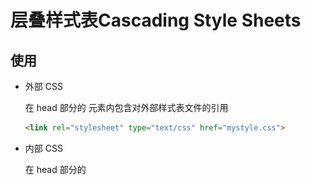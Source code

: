 # 层叠样式表Cascading Style Sheets



## 使用

- 外部 CSS

  在 head 部分的 <link> 元素内包含对外部样式表文件的引用

  ```html
  <link rel="stylesheet" type="text/css" href="mystyle.css">
  ```

- 内部 CSS

  在 head 部分的 <style> 元素中进行定义

- 行内 CSS

  也称内联样式，在相关单个元素应用唯一的样式，具有最高优先级。



## --------




## 语法:选择器+声明块(属性+值)

CSS 规则集（rule-set）由选择器和声明块组成：

![image-20241202192814436](image-20241202192814436.png)





## 选择器Selector

- 简单选择器（根据元素名称 、id 、类来选取元素）
- [组合器选择器](https://www.w3school.com.cn/css/css_combinators.asp)（根据它们之间的特定关系来选取元素）
- [伪类选择器](https://www.w3school.com.cn/css/css_pseudo_classes.asp)（根据特定状态选取元素）
- [伪元素选择器](https://www.w3school.com.cn/css/css_pseudo_elements.asp)（选取元素的一部分并设置其样式）
- [属性选择器](https://www.w3school.com.cn/css/css_attribute_selectors.asp)（根据属性或属性值来选取元素）



### 简单选择器

![image-20241202193705757](image-20241202193705757.png)

```html
<!DOCTYPE html>
<html>
    <head>
        <style>
            p.center {
              text-align: center;
              color: red;
            }
            p.large {
              font-size: 300%;
            }
        </style>
    </head>
    <body>
        <h1 class="center">这个标题不受影响</h1>
        <p class="center">本段将是红色并居中对齐。(指定只有特定的 HTML 元素会受类的影响)</p>
        <p class="center large">本段将是红色、居中对齐，并使用大字体。(引用多个类)</p> 
    </body>
</html>
```

### 组合器选择器

![image-20241202194517511](image-20241202194517511.png)

```html
<!DOCTYPE html>
<html>
    <head>
        <style>
            div > p {
              background-color: yellow;
            }
            
        </style>
    </head>
    <body>
        <h1>子选择器</h1>
        <p>子选择器 (>) 选择属于指定元素子元素的所有元素。</p>
        <div>
          <p>div 中的段落 1。</p>
          <p>div 中的段落 2。</p>
          <section><p>div 中的段落 3。</p></section> <!-- 非子但属后代 -->
          <p>div 中的段落 4。</p>
        </div>
        <p>段落 5。不在 div 中。</p>
        <p>段落 6。不在 div 中。</p>
    </body>
</html>
```

### 伪类选择器

伪类用于定义元素的特殊**状态**

```html
<style>
    selector:pseudo-class {
      property: value;
    }

    <!-- 所有p的首个i -->
    p i:first-child {
      color: blue;
    } 

    <!-- 首个p的所有i -->
    p:first-child i {
      color: blue;
    } 
</style>
```

### 伪元素选择器

伪元素用于设置元素**指定部分**的样式

```html
<style>
    selector::pseudo-element {
      property: value;
    }
</style>
```

[所有 CSS 伪类与伪元素](https://www.w3school.com.cn/css/css_pseudo_classes.asp)

### 属性选择器

```html
<style>
    element[attribute] {
      property: value;
    }
    [attribute...] {
      property: value;
    }
</style>
```

![image-20241202202005365](image-20241202202005365.png)





## 属性Attribute

### 背景Background

- background-color
- background-image: url(...)
  - `background-size`：.../ contain(宽度和高度<=内容区域)/ cover(宽度和高度>=内容区域)	指定背景图像的大小
  - `background-origin`: padding-box/ content-box/ border-box 指定**背景图像**的位置
  - `background-clip`: padding-box/ content-box/ border-box 指定**背景**的**绘制**区域
- background-repeat: repeat-x/ repeat-y/ no-repeat/ ...;      某些图像应只适合水平或垂直方向上重复
- background-attachment: scroll/ fixed/ inherit/ ...;      指定背景图像是应该滚动还是固定的
- background-position: right top;
- ...
- **简写属性**  background: #ffffff url("tree.png") no-repeat right top;
- **多重背景**  用逗号隔开，图像会彼此堆叠，前面的设置最靠近观看者



### 边框Border

- border-style: dotted solid double dashed

- border-width: px pt em cm   （**pixels/16=em**）

- border-color

- **单独设置**  

  - border-bottom...
  - border-bottom-color...

- **简写属性**  border

  *上右下左*

- border-radius: 5px   设置圆角

- border-image     设置图像用作围绕元素的边框

  - `border-image-source`
  - `border-image-slice`
  - `border-image-width`
  - `border-image-outset`
  - `border-image-repeat`



### 外边距Margin

在任何定义的边框之外

**简写属性**  margin

**单独设置**  margin-bottom...

- auto - 浏览器来计算外边距
- *length* - 以 px、pt、cm 等单位指定外边距
- % - 指定以包含元素宽度的百分比计的外边距
- inherit - 指定应从父元素继承外边距



**外边距合并**：当两个垂直外边距相遇时，它们将形成一个外边距。合并后的外边距的高度等于两个发生合并的外边距的高度中的较大者。

- 当一个元素出现在另一个元素上面时，第一个元素的下外边距与第二个元素的上外边距会发生合并。
- 当一个元素包含在另一个元素中时（假设没有内边距或边框把外边距分隔开），它们的上 和/或 下外边距也会发生合并。
- 有一个空元素，它有外边距，但是没有边框或填充。在这种情况下，上外边距与下外边距就碰到了一起，它们会发生合并。

**水平居中对齐元素**    margin: auto;



### 内边距Padding

*类似margin*



### 高度height 宽度width

height 和 width 属性设置的是**内容区域**（元素内边距、边框以及外边距内的区域）的高度或宽度，不包括内边距、边框或外边距。

`height` 和 `width` 属性可设置如下值：

- `auto` - 默认。浏览器计算高度和宽度。
- `*length*` - 以 px、cm 等定义高度/宽度。
- `%` - 以包含块的百分比定义高度/宽度。
- `initial` - 将高度/宽度设置为默认值。
- `inherit` - 从其父值继承高度/宽度。

`max-width/ ...: ` 可以改善浏览器对小窗口的处理





### 盒(框)模型Box Model

所有 HTML 元素都可以视为方框

![image-20241202234447635](image-20241202234447635.png)

`width` 属性指定元素内容区域的宽度。内容区域是元素（盒模型）的内边距、边框和外边距内的部分。如果元素拥有指定的宽度，则添加到该元素的内边距会添加到元素的总宽度中。

#### box-sizing

```css
<div> 元素的宽度为 300px。但<div> 元素的实际宽度将是 350px（300px + 左内边距 25px + 右内边距 25px + 边框 0px）
div {
  width: 300px;
  padding: 25px;
}

若要将宽度保持为 300px，无论填充量如何，那么您可以使用 box-sizing 属性。这将导致元素保持其宽度。如果增加内边距，则可用的内容空间会减少。
div {
  width: 300px;
  padding: 25px;
  box-sizing: border-box;
}
```





### 轮廓Outline

与边框不同之处在于：轮廓是在元素边框之外绘制的，并且可能与其他内容重叠。同样，轮廓也不是元素尺寸的一部分；元素的总宽度和高度不受轮廓线宽度的影响。

- `outline-style`
  - `dotted` - 定义点状的轮廓。
  - `dashed` - 定义虚线的轮廓。
  - `solid` - 定义实线的轮廓。
  - `double` - 定义双线的轮廓。
  - `groove` - 定义 3D 凹槽轮廓。
  - `ridge` - 定义 3D 凸槽轮廓。
  - `inset` - 定义 3D 凹边轮廓。
  - `outset` - 定义 3D 凸边轮廓。
  - `none` - 定义无轮廓。
  - `hidden` - 定义隐藏的轮廓。
- `outline-color`
  - invert - 执行颜色反转（确保轮廓可见，无论是什么颜色背景）
  - ...
- `outline-width`
  - thin（通常为 1px）
  - medium（通常为 3px）
  - thick （通常为 5px）
  - 特定尺寸（以 px、pt、cm、em 计）
- **简写属性**    `outline`:`outline-width``outline-style`（必需）`outline-color`
- `outline-offset`属性在轮廓与元素的边缘边框之间添加空间



### Style

```css
style="attr:value; attr:value; ..."
```

[改变光标](https://www.w3school.com.cn/tiy/t.asp?f=css_cursor)    `style="cursor:..."`



### Display/Visibility 

#### display

不会占用空间

- none/ block/ inline
- inline-block   允许在元素上设置宽度和高度，将保留上下外边距/内边距, 但不换行

#### visibility

hidden、 visible;    占用空间



### 位置

#### 定位 position

- static

- relative    设置相对定位的元素的 top、right、bottom 和 left 属性将导致其偏离其正常位置进行调整

- fixed    相对于视口定位的top、right、bottom 和 left 属性，即使滚动页面也始终位于同一位置

- absolute    相对于最近的定位祖先(非static)元素top、right、bottom 和 left 属性进行定位（而不是相对于视口定位fixed）

- sticky    根据滚动位置在相对（`relative`）和固定（`fixed`）之间切换。起先它会被相对定位，直到在视口中遇到给定的偏移位置为止 - 然后将其“粘贴”在适当的位置（比如 position:fixed）

```
  position: sticky;
  top: 0;
```

  

#### 重叠元素 z-index

较高堆叠顺序的元素始终位于具有较低堆叠顺序的元素之前

#### 剪裁 clip

剪裁绝对定位的元素	clip: rect(0px,60px,200px,0px)

#### 边界偏移bottom/ top/ left/ right


#### 浮动float

- left - 元素浮动到其容器的左侧
- right - 元素浮动在其容器的右侧
- none - 元素不会浮动（将显示在文本中刚出现的位置）。默认值。
- inherit - 元素继承其父级的 float 值

#### 清除浮动clear

- none - 允许两侧都有浮动元素。默认值
- left - 左侧不允许浮动元素
- right- 右侧不允许浮动元素
- both - 左侧或右侧均不允许浮动元素
- inherit - 元素继承其父级的 clear 值

如果一个元素比包含它的元素(clearfix)高，并且它是浮动的，它将“溢出”到其容器之外, 解决：

```css
.clearfix {
  overflow: auto;
}

.clearfix::after {
  content: "";
  clear: both;
  display: table;
}
```



### 不透明度Opacity

取值范围为 0.0-1.0	值越低，越透明

使用 opacity 属性为元素背景添加透明度时，其所有子元素也将变为透明



### 溢出Overflow

- `visible` - (默认)溢出没有被剪裁 内容在元素框外渲染
- `hidden` - 溢出被剪裁 其余内容将不可见
- `scroll` - 溢出被剪裁 **添加滚动条**以查看其余内容
- `auto` - 与 `scroll` 类似，但仅在必要时添加滚动条



### 阴影Shadow

- `text-shadow`: h-shadow v-shadow blur color;
- `box-shadow`: h-shadow v-shadow blur spread color inset;



### 转换transforms

#### 2D转换

- `translate()`从其当前位置移动元素（根据为 X 轴和 Y 轴指定的参数）

- `rotate()`根据给定的角度顺时针或逆时针旋转元素

- `scale()`增加或减少元素的大小（根据给定的宽度和高度参数）

- `scaleX()`

- `scaleY()`

- `skew()`使元素沿 X 和 Y 轴倾斜给定角度

- `skewX()`

- `skewY()`

- `matrix()`把所有 2D 变换方法组合为一个

  ```css
  /*从其当前位置向右移动 50 个像素，并向下移动 100 个像素*/
  transform: translate(50px, 100px);
  /*顺时针旋转 20 度*/
  transform: rotate(20deg);
  /*增大为其原始宽度的两倍和其原始高度的三倍*/
  transform: scale(2, 3)
  /*沿 X 轴倾斜 20 度，同时沿 Y 轴倾斜 10 度*/
  transform: skew(20deg, 10deg);
  
  transform: matrix(scaleX(),skewY(),skewX(),scaleY(),translateX(),translateY())
  ```



#### 3D转换

- `rotateX()使元素绕其 X 轴旋转给定角度`
- `rotateY()`
- `rotateZ()`

![image-20241205234603301](image-20241205234603301.png)



`transform-style `

规定如何在 3D 空间中呈现被嵌套的元素	flat~子元素将不保留其 3D 位置	preserve-3d~子元素将保留其 3D 位置



### 过渡Transition

- `transition`

```css
div {
  width: 100px;
  height: 100px;
  background: red;
  transition: width 2s, height 2s, transform 2s;	/* transition-duration  transition-property */
}

div:hover {
  width: 300px;
  height: 300px;
  transform: rotate(180deg);
}
```

- `transition-duration`

- `transition-property`

- `transition-delay`    规定过渡效果的延迟（以秒计）

  ```css
  div {
    transition-delay: 1s;
  }
  ```

- `transition-timing-function`    规定过渡效果的速度曲线

  - `ease` - 规定过渡效果，先缓慢地开始，然后加速，然后缓慢地结束（默认）
  - `linear` - 规定从开始到结束具有相同速度的过渡效果
  - `ease-in` -规定缓慢开始的过渡效果
  - `ease-out` - 规定缓慢结束的过渡效果
  - `ease-in-out` - 规定开始和结束较慢的过渡效果
  - `cubic-bezier(n,n,n,n)` - 允许您在三次贝塞尔函数中定义自己的值



### 动画Animation

- `@keyframes`
- `animation-name`
- `animation-duration`
- `animation-delay`
- `animation-iteration-count`
- `animation-direction` (需要animation-iteration-count)
  - `normal` - 动画正常播放（向前）。默认值
  - `reverse` - 动画以反方向播放（向后）
  - `alternate` - 动画先向前播放，然后向后
  - `alternate-reverse` - 动画先向后播放，然后向前
- `animation-timing-function`
- `animation-fill-mode`
  - `none` - 默认值。动画在执行之前或之后不会对元素应用任何样式。
  - `forwards` - 元素将保留由最后一个关键帧设置的样式值（依赖 animation-direction 和 animation-iteration-count）。
  - `backwards` - 元素将获取由第一个关键帧设置的样式值（取决于 animation-direction），并在动画延迟期间保留该值。
  - `both` - 动画会同时遵循向前和向后的规则，从而在两个方向上扩展动画属性。
- `animation`


  ```css
  /* 动画代码 */
  @keyframes example {
    0%   {background-color:red; left:0px; top:0px;}
    25%  {background-color:yellow; left:200px; top:0px;}
    50%  {background-color:blue; left:200px; top:200px;}
    75%  {background-color:green; left:0px; top:200px;}
    100% {background-color:red; left:0px; top:0px;}
  }
  
  /* 应用动画的元素 */
  div {
    width: 100px;
    height: 100px;
    position: relative;
    background-color: red;
    animation-name: example;
    animation-duration: 4s;
    animation-iteration-count: infinite;
  }
  ```



###  object-fit 

告诉内容以不同的方式填充容器。比如“保留长宽比”或者“展开并占用尽可能多的空间”

- `fill` - 默认值。调整替换后的内容大小，以填充元素的内容框。如有必要，将拉伸或挤压物体以适应该对象。
- `contain` - 缩放替换后的内容以保持其纵横比，同时将其放入元素的内容框。
- `cover` - 调整替换内容的大小，以在填充元素的整个内容框时保持其长宽比。该对象将被裁剪以适应。
- `none` - 不对替换的内容调整大小。
- `scale-down` - 调整内容大小就像没有指定内容或包含内容一样（将导致较小的具体对象尺寸）



### 多列

- `column-count`属性规定元素应被划分的列数

- `column-gap`属性规定列之间的间隔

- `column-rule-style`属性规定列之间的规则(分割符)样式

- `column-rule-width`属性规定列之间的规则(分割符)宽度

- `column-rule-color`属性规定列之间的规则的颜色

- `column-rule`属性规定元素应跨越多少列

- `column-span`
   ```css
  /*规定了<h2> 元素应跨所有列*/
  h2 {
    column-span: all;
  }
  ```


- `column-width`属性为列指定建议的最佳宽度
- `columns`    用于设置 column-width 和 column-count 的简写属性










## --------



## 元素Element

元素里的**特别属性**



### 文本Text

<>...<>

![image-20241203001251899](image-20241203001251899.png)

##### 文字溢出text-overflow

规定应如何向用户呈现未显示的溢出内容	clip/ ellipsis

##### 字换行word-wrap

允许长单词被打断并换行到下一行 break-word

##### 换行规则word-break

连字符处打断 keep-all 	任何字符处打断 break-all

##### writing-mode

规定文本行是水平放置还是垂直放置	horizontal-tb/ vertical-rl /vertical-lr(left right)





### 字体Font

![image-20241203001734087](image-20241203001734087.png)



### 链接Link

四种链接状态分别是：

- `a:link` - 正常的，未访问的链接
- `a:visited` - 用户访问过的链接
- `a:hover` - 用户将鼠标悬停在链接上时
- `a:active` - 链接被点击时

hover 必须 link 和 visited 之后；active 必须在 hover 之后



### 列表List

- `list-style-type=none/circle/...` 属性指定列表项标记的类型
- `list-style-image` 属性将图像指定为列表项标记
- `list-style-position=inside/outside` 属性指定列表项标记（项目符号）的位置
- **简写属性**   list-style



### 表格Table

- `border-collapse` 属性设置是否将表格边框折叠为单一边框
- border-spacing 属性设置相邻单元格的边框间的距离（仅用于`border-collapse=separate`）
- empty-cells: show|hide|initial|inherit属性设置是否显示表格中的空单元格（仅用于`border-collapse=separate`）
- **响应式表格**:在 <table> 元素周围添加带有 `overflow-x:auto` 的容器元素（例如 <div>）
- caption{caption-side: top|bottom|initial|inherit;}设置表格标题的位置
- tableLayout: auto|fixed|initial|inherit; 属性用来显示表格单元格、行、列的算法规则



### 图片picture

```html
<picture>
  <source srcset="img_smallflower.jpg" media="(max-width: 400px)">
  <source srcset="img_flowers.jpg">
  <img src="img_flowers.jpg" alt="Flowers">
</picture>
```



## --------



### 计数器counter

- `counter-reset` - 创建或重置计数器
- `counter-increment` - 递增计数器值
- `content` - 插入生成的内容
- `counter()` 或 `counters()` 函数 - 将计数器的值添加到元素

```css
body {
  counter-reset: section;
}

h1 {
  counter-reset: subsection;
}

h1::before {
  counter-increment: section;
  content: "Section " counter(section) ". ";
}

h2::before {
  counter-increment: subsection;
  content: counter(section) "." counter(subsection) " ";
}
```



### 渐变gradient

- *线性渐变*（向下/向上/向左/向右/对角线）

  ```css
  background-image: [repeating-]linear-gradient(direction/angle, color-stop1, color-stop2, ...);
  /*
  direction~to bottom right/...
  angle~-90deg
  */
  ```

- *径向渐变*（由其中心定义）

  ```css
  background-image: [repeating-]radial-gradient(shape size at position, start-color, ..., last-color);
  /*
  shape~circle/ellipse
  size~closest-side/farthest-side/closest-corner/farthest-corner
  */
  ```

  

### 变量var

全局变量可以在整个文档中进行访问/使用，而局部变量只能在声明它的选择器内部使用。

如需创建具有全局作用域的变量，请在 :root 选择器中声明它。 :root 选择器匹配文档的根元素。

如需创建具有局部作用域的变量，请在将要使用它的选择器中声明它。

局部的变量会覆盖全局

```css
:root {
  --blue: #6495ed;
  --white: #faf0e6;
}

body { background-color: var(--blue); }

h2 { border-bottom: 2px solid var(--blue); }

.container {
  color: var(--blue);
  background-color: var(--white);
  padding: 15px;
}

button {
  background-color: var(--white);
  color: var(--blue);
  border: 1px solid var(--blue);
  padding: 5px;
}
```



## --------

## 响应式网页设计



### 媒体查询@media

```css
@media not|only mediatype and (expressions=mediafeature) and|,|or|not mediafeature) {
  CSS-Code;
}
```

**mediatype**

| all    | 用于所有媒体类型设备。                   |
| ------ | ---------------------------------------- |
| print  | 用于打印机。                             |
| screen | 用于计算机屏幕、平板电脑、智能手机等等。 |
| speech | 用于大声“读出”页面的屏幕阅读器。         |

**expressions=mediafeature**

`orientation: landscape`	横屏（仅在浏览器窗口的宽度大于其高度时才适用）

有关所有媒体类型和特性/表达式的完整概述，请在 [CSS 参考手册中参阅 @media 规则](https://www.w3school.com.cn/cssref/pr_mediaquery.asp)。





### 构建响应式视图

```html
<meta name="viewport" content="width=device-width, initial-scale=1.0">

<style>
* {
  box-sizing: border-box;
}

/* 针对手机： */
[class*="col-"] {
  width: 100%;
}

@media only screen and (min-width: 600px) {
  /* 针对平板电脑： */
  .col-s-1 {width: 8.33%;}
  .col-s-2 {width: 16.66%;}
  .col-s-3 {width: 25%;}
  .col-s-4 {width: 33.33%;}
  .col-s-5 {width: 41.66%;}
  .col-s-6 {width: 50%;}
  .col-s-7 {width: 58.33%;}
  .col-s-8 {width: 66.66%;}
  .col-s-9 {width: 75%;}
  .col-s-10 {width: 83.33%;}
  .col-s-11 {width: 91.66%;}
  .col-s-12 {width: 100%;}
}

@media only screen and (min-width: 768px) {
  /* 针对桌面： */
  .col-1 {width: 8.33%;}
  .col-2 {width: 16.66%;}
  .col-3 {width: 25%;}
  .col-4 {width: 33.33%;}
  .col-5 {width: 41.66%;}
  .col-6 {width: 50%;}
  .col-7 {width: 58.33%;}
  .col-8 {width: 66.66%;}
  .col-9 {width: 75%;}
  .col-10 {width: 83.33%;}
  .col-11 {width: 91.66%;}
  .col-12 {width: 100%;}
}
</style>
<body>
  <div class="col-3 col-s-3 menu">

  <div class="col-6 col-s-9">

  <div class="col-3 col-s-12">
</body>
```






## --------



## 网站布局



### 弹性盒子Flexbox  一维布局

#### 父元素（容器）

`.flex-container {display:flex;}`

flex 容器属性(与display=flex并列)：

- `flex-direction:column/ column-reverse/ row/ ...`定义容器要在哪个方向上堆叠 flex 项目（主轴方向）
- `flex-wrap:wrap/ nowrap/ wrap-reverse`是否应该对 flex 项目换行
- `flex-flow`用于同时设置 flex-direction 和 flex-wrap 属性的简写属性
- `justify-content:center/ flex-start/ flex-end/ space-around/space-between`用于水平对齐 flex 项目
- `align-items:center/ flex-start/ flex-end/ stretch/ baseline `用于垂直对齐 flex 项目
- `align-content`用于垂直对齐 多行flex 项目

#### 子元素（项目）

- `order`
- `flex-grow`规定某个 flex 项目相对于其余 flex 项目将增长多少
- `flex-shrink`规定某个 flex 项目相对于其余 flex 项目将收缩多少
- `flex-basis`规定 flex 项目的初始长度
- `flex`  flex-grow、flex-shrink 和 flex-basis 属性的简写属性
- `align-self` flex-grow、flex-shrink 和 flex-basis 属性的简写属性, 将覆盖容器的 align-items 属性所设置的默认对齐方式



### 网格Grid 二维布局

#### 父元素（容器）

`.grid-container {display: grid/ inline-grid;}`

**网格间隙**

- `grid-column-gap`
- `grid-row-gap`
- `grid-gap`

**网格行**

![image-20241207124738535](image-20241207124738535.png)



`grid-template-columns|rows`定义网格布局中的列数，并可定义每列的宽度

```css
/*生成包含四列的网格*/
.grid-container {
  display: grid;
  grid-template-columns: auto auto auto auto;
}
```



#### 子元素（项目）

`grid-column` 属性定义将项目放置在哪一列上

```css
/*把网格项目放在列线 1，并在列线 3 结束它*/
.item {
  grid-column-start: 1;
  grid-column-end: 5;
}

grid-column: 1 / 5;
grid-column: 1 / span 4;
```

`grid-area` 属性可以用作 `grid-row-start、grid-column-start、grid-row-end 和 grid-column-end` 属性的简写属性。

```css
/*从 row-line 2 和 column-line 1 开始，并跨越 2 行和 3 列*/
.item {
  grid-area: 2 / 1 / span 2 / span 3;
}

grid-area: 2 / 1 / 4 / 4;
```

`grid-area` 属性也可以用于为网格项目分配名称。

可以通过网格容器的 `grid-template-areas` 属性来引用命名的网格项目。

```css
/*item1 的名称是 "myArea"，并跨越五列网格布局中的所有五列*/
.item1 {
  grid-area: myArea;
}
.grid-container {
  grid-template-areas: 'myArea myArea myArea myArea myArea';
}
```

每行由撇号`' '`定义。每行中的列都在撇号内定义，并以空格分隔。句号`.`表示没有名称的网格项目。

```css
/*使 "item1" 跨越两列和两行*/
.grid-container {
  grid-template-areas: 'myArea myArea . . .' 'myArea myArea . . .';
} 
```



```css
.item1 { grid-area: header; }
.item2 { grid-area: menu; }
.item3 { grid-area: main; }
.item4 { grid-area: right; }
.item5 { grid-area: footer; }

.grid-container {
  grid-template-areas:
    'header header header header header header'
    'menu main main main right right'
    'menu footer footer footer footer footer';
} 
```




## --------

## 示例

```html
<!DOCTYPE html>
<html>
<head>
<style>
* {
  box-sizing: border-box;
}

body {
  font-family: Arial;
  padding: 10px;
  background: #f1f1f1;
}

/* 页眉/Blog 标题 */
.header {
  padding: 30px;
  text-align: center;
  background: white;
}

.header h1 {
  font-size: 50px;
}

/* 设置上导航栏的样式 */
.topnav {
  overflow: hidden;
  background-color: #333;
}

/* 设置 topnav 链接的样式 */
.topnav a {
  float: left;
  display: block;
  color: #f2f2f2;
  text-align: center;
  padding: 14px 16px;
  text-decoration: none;
}

/* 改变鼠标悬停时的颜色 */
.topnav a:hover {
  background-color: #ddd;
  color: black;
}

/* 创建两个不相等的彼此并排的浮动列 */
/* 左列 */
.leftcolumn {   
  float: left;
  width: 75%;
}

/* 右列 */
.rightcolumn {
  float: left;
  width: 25%;
  background-color: #f1f1f1;
  padding-left: 20px;
}

/* 伪图像 */
.fakeimg {
  background-color: #aaa;
  width: 100%;
  padding: 20px;
}

/* 为文章添加卡片效果 */
.card {
  background-color: white;
  padding: 20px;
  margin-top: 20px;
}

/* 清除列之后的浮动 */
.row:after {
  content: "";
  display: table;
  clear: both;
}

/* 页脚 */
.footer {
  padding: 20px;
  text-align: center;
  background: #ddd;
  margin-top: 20px;
}

/* 响应式布局 - 当屏幕的宽度小于 800 像素时，使两列堆叠而不是并排 */
@media screen and (max-width: 800px) {
  .leftcolumn, .rightcolumn {   
    width: 100%;
    padding: 0;
  }
}

/* 响应式布局 - 当屏幕的宽度小于 400 像素时，使导航链接堆叠而不是并排 */
@media screen and (max-width: 400px) {
  .topnav a {
    float: none;
    width: 100%;
  }
}
</style>
</head>
<body>

<div class="header">
  <h1>My Website</h1>
  <p>Resize the browser window to see the effect.</p>
</div>

<div class="topnav">
  <a href="#">Link</a>
  <a href="#">Link</a>
  <a href="#">Link</a>
  <a href="#" style="float:right">Link</a>
</div>

<div class="row">
  <div class="leftcolumn">
    <div class="card">
      <h2>TITLE HEADING</h2>
      <h5>Title description, Dec 7, 2017</h5>
      <div class="fakeimg" style="height:200px;">Image</div>
      <p>Some text..</p>
      <p>Sunt in culpa qui officia deserunt mollit anim id est laborum consectetur adipiscing elit, sed do eiusmod tempor incididunt ut labore et dolore magna aliqua. Ut enim ad minim veniam, quis nostrud exercitation ullamco.</p>
    </div>
    <div class="card">
      <h2>TITLE HEADING</h2>
      <h5>Title description, Sep 2, 2017</h5>
      <div class="fakeimg" style="height:200px;">Image</div>
      <p>Some text..</p>
      <p>Sunt in culpa qui officia deserunt mollit anim id est laborum consectetur adipiscing elit, sed do eiusmod tempor incididunt ut labore et dolore magna aliqua. Ut enim ad minim veniam, quis nostrud exercitation ullamco.</p>
    </div>
  </div>
  <div class="rightcolumn">
    <div class="card">
      <h2>About Me</h2>
      <div class="fakeimg" style="height:100px;">Image</div>
      <p>Some text about me in culpa qui officia deserunt mollit anim..</p>
    </div>
    <div class="card">
      <h3>Popular Post</h3>
      <div class="fakeimg"><p>Image</p></div>
      <div class="fakeimg"><p>Image</p></div>
      <div class="fakeimg"><p>Image</p></div>
    </div>
    <div class="card">
      <h3>Follow Me</h3>
      <p>Some text..</p>
    </div>
  </div>
</div>

<div class="footer">
  <h2>Footer</h2>
</div>

</body>
</html>

```

```html
<!DOCTYPE html>
<html>
<head>
<title>Page Title</title>
<meta charset="UTF-8">
<meta name="viewport" content="width=device-width, initial-scale=1">
<style>
* {
  box-sizing: border-box;
}

/* 设置 body 元素的样式 */
body {
  font-family: Arial;
  margin: 0;
}

/* 标题 / LOGO */
.header {
  padding: 60px;
  text-align: center;
  background: #1abc9c;
  color: white;
}

/* 设置顶部导航栏样式 */
.navbar {
  display: flex;
  background-color: #333;
}

/* 设置导航条链接演示 */
.navbar a {
  color: white;
  padding: 14px 20px;
  text-decoration: none;
  text-align: center;
}

/* 更改鼠标悬停时的颜色 */
.navbar a:hover {
  background-color: #ddd;
  color: black;
}

/* 列容器 */
.row {  
  display: flex;
  flex-wrap: wrap;
}

/* 创建并排的非等列 */
/* 侧栏 / 左侧列 */
.side {
  flex: 30%;
  background-color: #f1f1f1;
  padding: 20px;
}

/* 主列 */
.main {
  flex: 70%;
  background-color: white;
  padding: 20px;
}

/* 伪图像，仅供示例 */
.fakeimg {
  background-color: #aaa;
  width: 100%;
  padding: 20px;
}

/* 页脚 */
.footer {
  padding: 20px;
  text-align: center;
  background: #ddd;
}

/* 响应式布局 - 当屏幕小于 700 像素宽时，让两列堆叠而不是并排 */
@media screen and (max-width: 700px) {
  .row, .navbar {   
    flex-direction: column;
  }
}
</style>
</head>
<body>

<!-- 注释 -->
<div style="background:yellow;padding:5px">
  <h4 style="text-align:center">请调整浏览器窗口来查看响应效果。</h4>
</div>

<!-- Header -->
<div class="header">
  <h1>我的网站</h1>
  <p>拥有 <b>弹性</b> 布局。</p>
</div>

<!-- 导航栏 -->
<div class="navbar">
  <a href="#">Link</a>
  <a href="#">Link</a>
  <a href="#">Link</a>
  <a href="#">Link</a>
</div>

<!-- 弹性网格（内容） -->
<div class="row">
  <div class="side">
    <h2>关于我</h2>
    <h5>我的照片：</h5>
    <div class="fakeimg" style="height:200px;">图像</div>
    <p>Some text about me in culpa qui officia deserunt mollit anim..</p>
    <h3>More Text</h3>
    <p>Lorem ipsum dolor sit ame.</p>
    <div class="fakeimg" style="height:60px;">图像</div><br>
    <div class="fakeimg" style="height:60px;">图像</div><br>
    <div class="fakeimg" style="height:60px;">图像</div>
  </div>
  <div class="main">
    <h2>标题</h2>
    <h5>标题描述，2021 年 1 月 1 日</h5>
    <div class="fakeimg" style="height:200px;">图像</div>
    <p>一些文本..</p>
    <p>Sunt in culpa qui officia deserunt mollit anim id est laborum consectetur adipiscing elit, sed do eiusmod tempor incididunt ut labore et dolore magna aliqua. Ut enim ad minim veniam, quis nostrud exercitation ullamco.</p>
    <br>
    <h2>标题</h2>
    <h5>标题描述，2021 年 1 月 2 日</h5>
    <div class="fakeimg" style="height:200px;">图像</div>
    <p>一些文本..</p>
    <p>Sunt in culpa qui officia deserunt mollit anim id est laborum consectetur adipiscing elit, sed do eiusmod tempor incididunt ut labore et dolore magna aliqua. Ut enim ad minim veniam, quis nostrud exercitation ullamco.</p>
  </div>
</div>

<!-- Footer -->
<div class="footer">
  <h2>页脚</h2>
</div>

</body>
</html>
```

